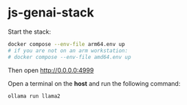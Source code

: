 # js-genai-stack

Start the stack:
```bash
docker compose --env-file arm64.env up
# if you are not on an arm workstation: 
# docker compose --env-file amd64.env up
```
Then open http://0.0.0.0:4999


Open a terminal on the **host** and run the following command:
```bash
ollama run llama2
```